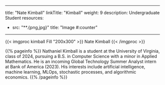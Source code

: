 ---
title: "Nate Kimball"
linkTitle: "Kimball"
weight: 9
description: Undergraduate Student 
resources:
- src: "**.{png,jpg}"
  title: "Image #:counter"
------

{{< imgproc kimball Fill "200x300" >}}
Nate Kimball
{{< /imgproc >}} 

{{% pageinfo %}}
Nathaniel Kimball is a student at the University of Virginia, class of
2024, pursuing a B.S. in Computer Science with a minor in Applied
Mathematics. He is an incoming Global Technology Summer Analyst intern
at Bank of America (2023). His interests include artificial
intelligence, machine learning, MLOps, stochastic processes, and
algorithmic economics.
{{% /pageinfo %}}




